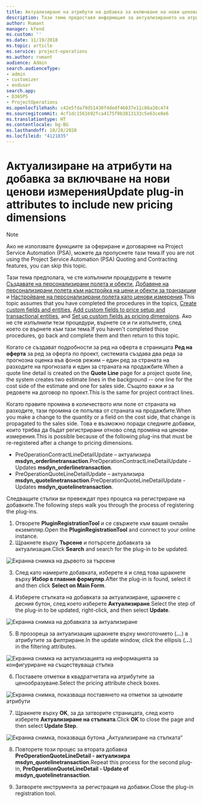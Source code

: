```yaml
---
title: Актуализиране на атрибути на добавка за включване на нови ценови измерения
description: Тази тема предоставя информация за актуализирането на атрибутите на добавката за ценови измерения.
author: Rumant
manager: kfend
ms.custom: ''
ms.date: 11/19/2018
ms.topic: article
ms.service: project-operations
ms.author: rumant
audience: Admin
search.audienceType:
- admin
- customizer
- enduser
search.app:
- D365PS
- ProjectOperations
ms.openlocfilehash: c42e5fda79d51430f4dedf46037e11c86a38c474
ms.sourcegitcommit: 4cf1dc1561b92fca4175f0b3813133c5e63ce8e6
ms.translationtype: HT
ms.contentlocale: bg-BG
ms.lasthandoff: 10/28/2020
ms.locfileid: "4121835"
---
```

# <a name="update-plug-in-attributes-to-include-new-pricing-dimensions"></a><span data-ttu-id="3ff05-103">Актуализиране на атрибути на добавка за включване на нови ценови измерения</span><span class="sxs-lookup"><span data-stu-id="3ff05-103">Update plug-in attributes to include new pricing dimensions</span></span>

> [!NOTE]
> <span data-ttu-id="3ff05-104">Ако не използвате функциите за офериране и договаряне на Project Service Automation (PSA), можете да пропуснете тази тема.</span><span class="sxs-lookup"><span data-stu-id="3ff05-104">If you are not using the Project Service Automation (PSA) Quoting and Contracting features, you can skip this topic.</span></span>

<span data-ttu-id="3ff05-105">Тази тема предполага, че сте изпълнили процедурите в темите [Създавате на персонализирани полета и обекти](create-custom-fields-entities.md), [Добавяне на персонализирани полета към настройка на цени и обекти за транзакции](field-references.md) и [Настройване на персонализирани полета като ценови измерения](set-up-pricing-dimensions.md).</span><span class="sxs-lookup"><span data-stu-id="3ff05-105">This topic assumes that you have completed the procedures in the topics, [Create custom fields and entities](create-custom-fields-entities.md), [Add custom fields to price setup and transactional entities](field-references.md), and [Set up custom fields as pricing dimensions](set-up-pricing-dimensions.md).</span></span> <span data-ttu-id="3ff05-106">Ако не сте изпълнили тези процедури, върнете се и ги изпълнете, след което се върнете към тази тема.</span><span class="sxs-lookup"><span data-stu-id="3ff05-106">If you haven't completed those procedures, go back and complete them and then return to this topic.</span></span>

<span data-ttu-id="3ff05-107">Когато се създават подробности за ред на оферта в страницата **Ред на оферта** за ред за оферта по проект, системата създава два реда за прогнозна оценка във фонов режим – един ред за страната на разходите на прогнозата и един за страната на продажбите.</span><span class="sxs-lookup"><span data-stu-id="3ff05-107">When a quote line detail is created on the **Quote Line** page for a project quote line, the system creates two estimate lines in the background -- one line for the cost side of the estimate and one for sales side.</span></span> <span data-ttu-id="3ff05-108">Същото важи и за редовете на договор по проект.</span><span class="sxs-lookup"><span data-stu-id="3ff05-108">This is the same  for project contract lines.</span></span>

<span data-ttu-id="3ff05-109">Когато правите промяна в количеството или поле от страната на разходите, тази промяна се попълва от страната на продажбите.</span><span class="sxs-lookup"><span data-stu-id="3ff05-109">When you make a change to the quantity or a field on the cost side, that change is propagated to the sales side.</span></span> <span data-ttu-id="3ff05-110">Това е възможно поради следните добавки, които трябва да бъдат регистрирани отново след промяна на ценови измерения.</span><span class="sxs-lookup"><span data-stu-id="3ff05-110">This is possible because of the following plug-ins that must be re-registered after a change to pricing dimensions.</span></span>

- <span data-ttu-id="3ff05-111">PreOperationContractLineDetailUpdate – актуализира **msdyn_orderlinetransaction**.</span><span class="sxs-lookup"><span data-stu-id="3ff05-111">PreOperationContractLineDetailUpdate - Updates **msdyn_orderlinetransaction**.</span></span>
- <span data-ttu-id="3ff05-112">PreOperationQuoteLineDetailUpdate – актуализира **msdyn_quotelinetransaction**.</span><span class="sxs-lookup"><span data-stu-id="3ff05-112">PreOperationQuoteLineDetailUpdate - Updates **msdyn_quotelinetransaction**.</span></span>

<span data-ttu-id="3ff05-113">Следващите стъпки ви превеждат през процеса на регистриране на добавките.</span><span class="sxs-lookup"><span data-stu-id="3ff05-113">The following steps walk you through the process of registering the plug-ins.</span></span>

1. <span data-ttu-id="3ff05-114">Отворете **PluginRegistrationTool** и се свържете към вашия онлайн екземпляр.</span><span class="sxs-lookup"><span data-stu-id="3ff05-114">Open the **PluginRegistrationTool** and connect to your online instance.</span></span>
2. <span data-ttu-id="3ff05-115">Щракнете върху **Търсене** и потърсете добавката за актуализация.</span><span class="sxs-lookup"><span data-stu-id="3ff05-115">Click **Search** and search for the plug-in to be updated.</span></span>

 ![Екранна снимка на дървото за търсене](media/PRT-1.png)

3. <span data-ttu-id="3ff05-117">След като намерите добавката, изберете я и след това щракнете върху **Избор в главния формуляр**.</span><span class="sxs-lookup"><span data-stu-id="3ff05-117">After the plug-in is found, select it and then click **Select on Main Form**.</span></span>

4. <span data-ttu-id="3ff05-118">Изберете стъпката на добавката за актуализиране, щракнете с десния бутон, след което изберете **Актуализиране**.</span><span class="sxs-lookup"><span data-stu-id="3ff05-118">Select the step of the plug-in to be updated, right-click, and then select **Update**.</span></span>

 ![Екранна снимка на добавката за актуализиране](media/PRT-2.png)
 
5. <span data-ttu-id="3ff05-120">В прозореца за актуализация щракнете върху многоточието (**...**) в атрибутите за филтриране.</span><span class="sxs-lookup"><span data-stu-id="3ff05-120">In the update window, click the ellipsis (**...**) in the filtering attributes.</span></span>

 ![Екранна снимка на актуализацията на информацията за конфигуриране на съществуваща стъпка](media/PRT-3.png)
 
6. <span data-ttu-id="3ff05-122">Поставете отметки в квадратчетата на атрибутите за ценообразуване.</span><span class="sxs-lookup"><span data-stu-id="3ff05-122">Select the pricing attribute check boxes.</span></span>

 ![Екранна снимка, показваща поставянето на отметки за ценовите атрибути](media/PRT-4.png)

7. <span data-ttu-id="3ff05-124">Щракнете върху **OK**, за да затворите страницата, след което изберете **Актуализиране на стъпката**.</span><span class="sxs-lookup"><span data-stu-id="3ff05-124">Click **OK** to close the page and then select **Update Step**.</span></span>

 ![Екранна снимка, показваща бутона „Актуализиране на стъпката“](media/PRT-5.png)
 
8. <span data-ttu-id="3ff05-126">Повторете този процес за втората добавка **PreOperationQuoteLineDetail - актуализира msdyn_quotelinetransaction**.</span><span class="sxs-lookup"><span data-stu-id="3ff05-126">Repeat this process for the second plug-in, **PreOperationQuoteLineDetail - Update of msdyn_quotelinetransaction**.</span></span>

9. <span data-ttu-id="3ff05-127">Затворете инструмента за регистрация на добавки.</span><span class="sxs-lookup"><span data-stu-id="3ff05-127">Close the plug-in registration tool.</span></span>

